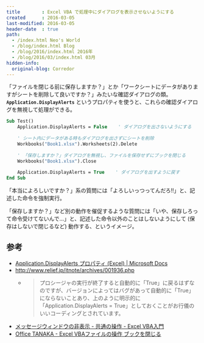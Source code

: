 ```yaml
---
title        : Excel VBA で処理中にダイアログを表示させないようにする
created      : 2016-03-05
last-modified: 2016-03-05
header-date  : true
path:
  - /index.html Neo's World
  - /blog/index.html Blog
  - /blog/2016/index.html 2016年
  - /blog/2016/03/index.html 03月
hidden-info:
  original-blog: Corredor
---
```


「ファイルを閉じる前に保存しますか？」とか「ワークシートにデータがありますがシートを削除して良いですか？」みたいな確認ダイアログの類。**`Application.DisplayAlerts`** というプロパティを使うと、これらの確認ダイアログを無視して処理ができる。

```vb
Sub Test()
    Application.DisplayAlerts = False    ' ダイアログを出さないようにする
    
    ' シート内にデータがある時もダイアログを出さずにシートを削除
    Workbooks("Book1.xlsx").Worksheets(2).Delete
    
    ' 「保存しますか？」ダイアログを無視し、ファイルを保存せずにブックを閉じる
    Workbooks("Book1.xlsx").Close
    
    Application.DisplayAlerts = True    ' ダイアログを出すように戻す
End Sub
```

「本当によろしいですか？」系の質問には「よろしいっつってんだろ!!」と、記述した命令を強制実行。

「保存しますか？」など別の動作を催促するような質問には「いや、保存しろって命令受けてないんで…」と、記述した命令以外のことはしないようにして (保存はしないで閉じるなど) 動作する、というイメージ。

## 参考

- [Application.DisplayAlerts プロパティ (Excel) | Microsoft Docs](https://msdn.microsoft.com/ja-jp/library/office/ff839782.aspx)
- <http://www.relief.jp/itnote/archives/001936.php>
  - > プロシージャの実行が終了すると自動的に「True」に戻るはずなのですが、バージョンによってはバグがあって自動的に「True」にならないことあり、上のように明示的に「Application.DisplayAlerts = True」としておくことがお行儀のいいコーディングとされています。
- [メッセージウィンドウの非表示 - 共通の操作 - Excel VBA入門](http://www.officepro.jp/excelvba/application_other/index1.html)
- [Office TANAKA - Excel VBAファイルの操作 ブックを閉じる](http://officetanaka.net/excel/vba/file/file03.htm)
